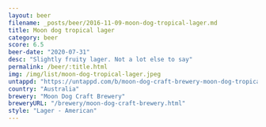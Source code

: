 ```yaml
---
layout: beer
filename: _posts/beer/2016-11-09-moon-dog-tropical-lager.md
title: Moon dog tropical lager
category: beer
score: 6.5
beer-date: "2020-07-31"
desc: "Slightly fruity lager. Not a lot else to say"
permalink: /beer/:title.html
img: /img/list/moon-dog-tropical-lager.jpeg
untappd: "https://untappd.com/b/moon-dog-craft-brewery-moon-dog-tropical-lager/3867671"
country: "Australia"
brewery: "Moon Dog Craft Brewery"
breweryURL: "/brewery/moon-dog-craft-brewery.html"
style: "Lager - American"
---
```

